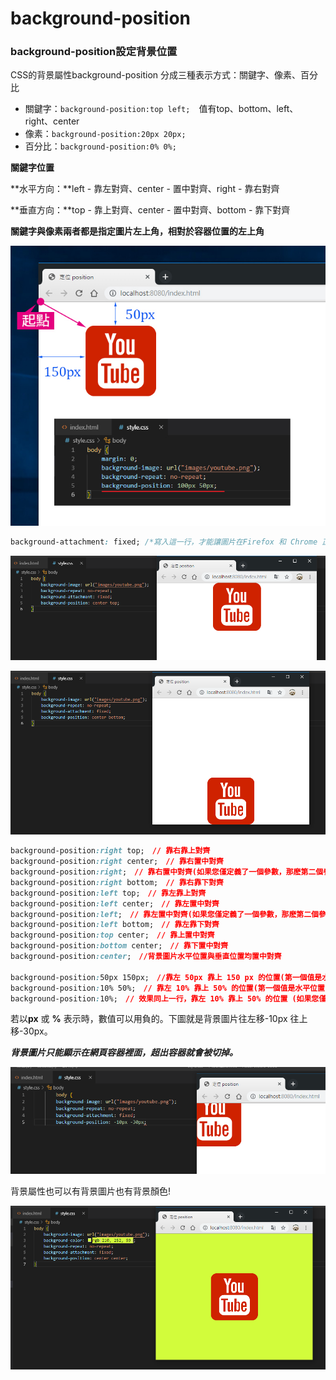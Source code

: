 # background-position

### background-position設定背景位置

CSS的背景屬性background-position 分成三種表示方式：關鍵字、像素、百分比

* 關鍵字：`background-position:top left;`　值有top、bottom、left、right、center
* 像素：`background-position:20px 20px;`
* 百分比：`background-position:0% 0%;`

**關鍵字位置**

 **水平方向：**left - 靠左對齊、center - 置中對齊、right - 靠右對齊

 **垂直方向：**top - 靠上對齊、center - 置中對齊、bottom - 靠下對齊

**關鍵字與像素兩者都是指定圖片左上角，相對於容器位置的左上角**

![](.gitbook/assets/position.jpg)



```css
background-attachment: fixed; /*寫入這一行，才能讓圖片在Firefox 和 Chrome 正常出現你要的位置*/
```

![](.gitbook/assets/image%20%281%29.png)

![](.gitbook/assets/image%20%282%29.png)



```css
background-position:right top;　// 靠右靠上對齊
background-position:right center;　// 靠右置中對齊
background-position:right;　// 靠右置中對齊(如果您僅定義了一個參數，那麽第二個參數將會默認為「center(置中)」。)
background-position:right bottom;　// 靠右靠下對齊
background-position:left top;　// 靠左靠上對齊
background-position:left center;　// 靠左置中對齊
background-position:left;　// 靠左置中對齊(如果您僅定義了一個參數，那麽第二個參數將會默認為「center(置中)」。)
background-position:left bottom;　// 靠左靠下對齊
background-position:top center;　// 靠上置中對齊
background-position:bottom center;　// 靠下置中對齊
background-position:center;　//背景圖片水平位置與垂直位置均置中對齊

background-position:50px 150px;　//靠左 50px 靠上 150 px 的位置(第一個值是水平位置)
background-position:10% 50%;　// 靠左 10% 靠上 50% 的位置(第一個值是水平位置，第二個值是垂直位置。)
background-position:10%;　// 效果同上一行，靠左 10% 靠上 50% 的位置 (如果您僅規定了一個值，另一個值默認為 50%。)
```

若以**px** 或 **%** 表示時，數值可以用負的。下圖就是背景圖片往左移-10px  往上移-30px。

_**背景圖片只能顯示在網頁容器裡面，超出容器就會被切掉。**_

![](.gitbook/assets/image%20%287%29.png)

背景屬性也可以有背景圖片也有背景顏色!

![](.gitbook/assets/image.png)

